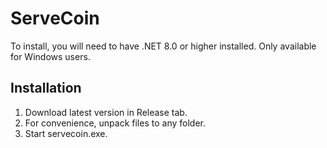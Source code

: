 # ServeCoin

To install, you will need to have .NET 8.0 or higher installed.
Only available for Windows users.

## Installation
1. Download latest version in Release tab.
2. For convenience, unpack files to any folder.
3. Start servecoin.exe.
